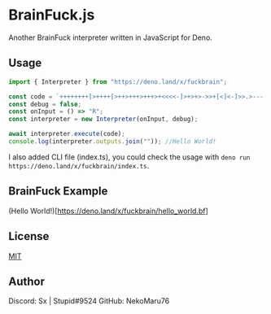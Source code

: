 # BrainFuck.js
Another BrainFuck interpreter written in JavaScript for Deno.

## Usage
```ts
import { Interpreter } from "https://deno.land/x/fuckbrain";

const code = `++++++++[>++++[>++>+++>+++>+<<<<-]>+>+>->>+[<]<-]>>.>---.+++++++..+++.>>.<-.<.+++.------.--------.>>+.>++.`;
const debug = false;
const onInput = () => "R";
const interpreter = new Interpreter(onInput, debug);

await interpreter.execute(code);
console.log(interpreter.outputs.join("")); //Hello World!
```

I also added CLI file (index.ts), you could check the usage with `deno run https://deno.land/x/fuckbrain/index.ts`.

## BrainFuck Example
(Hello World!)[https://deno.land/x/fuckbrain/hello_world.bf]

## License
[MIT](https://choosealicense.com/licenses/mit/)

## Author
Discord: Sx | Stupid#9524
GitHub: NekoMaru76
